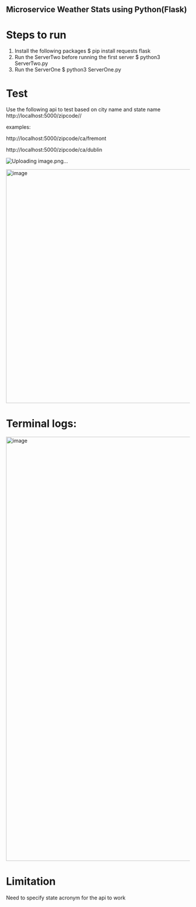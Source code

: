 ## Microservice Weather Stats using Python(Flask)

# Steps to run
1. Install the following packages 
    $ pip install requests flask
2. Run the ServerTwo before running the first server
    $ python3 ServerTwo.py
3. Run the ServerOne
    $ python3 ServerOne.py

# Test
Use the following api to test based on city name and state name
http://localhost:5000/zipcode/<state short form>/<city name>

examples:
    
http://localhost:5000/zipcode/ca/fremont

    
http://localhost:5000/zipcode/ca/dublin
    


![Uploading image.png…]()

    
    
<img width="639" alt="image" src="https://user-images.githubusercontent.com/36078669/216307328-e770b8d0-43c4-4c39-bc1e-ad2ce78658bc.png">

# Terminal logs:
<img width="1159" alt="image" src="https://user-images.githubusercontent.com/36078669/216307727-308bc273-3601-4fca-b3fb-6e4e42253ad8.png">


# Limitation
Need to specify state acronym for the api to work
